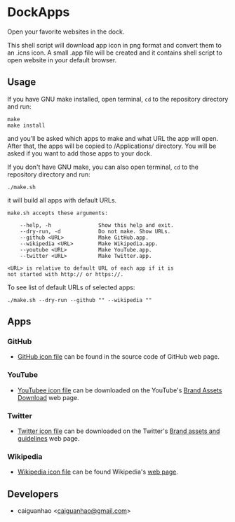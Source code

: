 DockApps
========

Open your favorite websites in the dock.

This shell script will download app icon in png format and convert them to an .icns icon. A small .app file will be created and it contains shell script to open website in your default browser.

Usage
-----

If you have GNU make installed, open terminal, ``cd`` to the repository directory and run:

    make
    make install

and you'll be asked which apps to make and what URL the app will open. After that, the apps will be copied to /Applications/ directory. You will be asked if you want to add those apps to your dock.

If you don't have GNU make, you can also open terminal, ``cd`` to the repository directory and run:

    ./make.sh

it will build all apps with default URLs.

    make.sh accepts these arguments:

        --help, -h               Show this help and exit.
        --dry-run, -d            Do not make. Show URLs.
        --github <URL>           Make GitHub.app.
        --wikipedia <URL>        Make Wikipedia.app.
        --youtube <URL>          Make YouTube.app.
        --twitter <URL>          Make Twitter.app.

    <URL> is relative to default URL of each app if it is
    not started with http:// or https://.

To see list of default URLs of selected apps:

    ./make.sh --dry-run --github "" --wikipedia ""

Apps
----

### GitHub

* [GitHub icon file](https://github.com/fluidicon.png) can be found in the source code of GitHub web page.

### YouTube

* [YouTubee icon file](http://www.youtube.com/yt/brand/media/image/YouTube-icon-full_color.png) can be downloaded on the YouTube's [Brand Assets Download](http://www.youtube.com/yt/brand/downloads.html) web page.

### Twitter

* [Twitter icon file](https://g.twimg.com/Twitter_logo_blue.png) can be downloaded on the Twitter's [Brand assets and guidelines](https://about.twitter.com/press/brand-assets) web page.

### Wikipedia

* [Wikipedia icon file](http://upload.wikimedia.org/wikipedia/en/thumb/8/80/Wikipedia-logo-v2.svg/1024px-Wikipedia-logo-v2.svg.png) can be found Wikipedia's [web page](http://en.wikipedia.org/wiki/File:Wikipedia-logo-v2.svg).

Developers
----------

* caiguanhao &lt;caiguanhao@gmail.com&gt;
